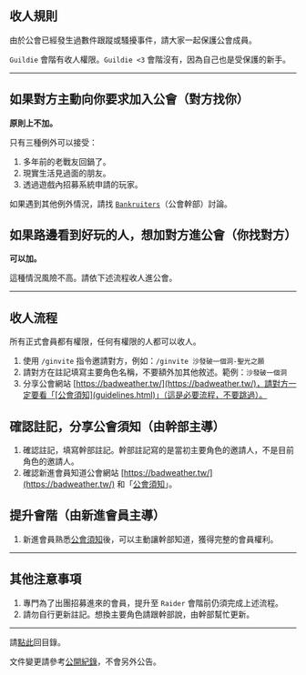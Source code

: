 ## 收人規則

由於公會已經發生過數件跟蹤或騷擾事件，請大家一起保護公會成員。

`Guildie` 會階有收人權限。`Guildie <3` 會階沒有，因為自己也是受保護的新手。

---

## 如果對方主動向你要求加入公會（對方找你）

**原則上不加。**

只有三種例外可以接受：
1. 多年前的老戰友回鍋了。
1. 現實生活見過面的朋友。
1. 透過遊戲內招募系統申請的玩家。

如果遇到其他例外情況，請找 [`Bankruiters`](ranks.html)（公會幹部）討論。

## 如果路邊看到好玩的人，想加對方進公會（你找對方）

**可以加。**

這種情況風險不高。請依下述流程收人進公會。

---

## 收人流程

所有正式會員都有權限，任何有權限的人都可以收人。

1. 使用 `/ginvite` 指令邀請對方，例如：`/ginvite 沙發破一個洞-聖光之願`
1. 請對方在註記填寫主要角色名稱，不要額外加其他敘述。範例：`沙發破一個洞`
1. 分享公會網站 [https://badweather.tw/](https://badweather.tw/)，請對方一定要看「[公會須知](guidelines.html)」（這是必要流程，不要跳過）。

## 確認註記，分享公會須知（由幹部主導）

1. 確認註記，填寫幹部註記。幹部註記寫的是當初主要角色的邀請人，不是目前角色的邀請人。
1. 確認新進會員知道公會網站 [https://badweather.tw/](https://badweather.tw/) 和「[公會須知](guidelines.html)」。

## 提升會階（由新進會員主導）

1. 新進會員熟悉[公會須知](guidelines.html)後，可以主動讓幹部知道，獲得完整的會員權利。

---

## 其他注意事項

1. 專門為了出團招募進來的會員，提升至 `Raider` 會階前仍須完成上述流程。
1. 請勿自行更新註記。想換主要角色請跟幹部說，由幹部幫忙更新。

--- 

請[點此](index.html)回目錄。

文件變更請參考[公開紀錄](https://github.com/dalechou/badweather.tw/commits/master/recruitment.md)，不會另外公告。
